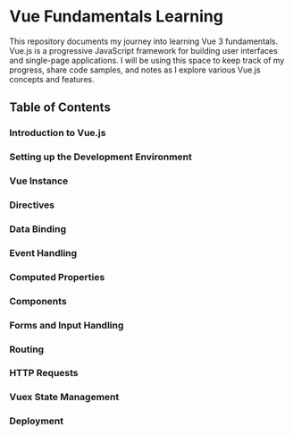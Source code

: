 # Vue Fundamentals Learning

This repository documents my journey into learning Vue 3 fundamentals.
Vue.js is a progressive JavaScript framework for building user interfaces and single-page applications.
I will be using this space to keep track of my progress, share code samples, and notes as I explore various Vue.js concepts and features.

## Table of Contents
### Introduction to Vue.js
### Setting up the Development Environment
### Vue Instance
### Directives
### Data Binding
### Event Handling
### Computed Properties
### Components
### Forms and Input Handling
### Routing
### HTTP Requests
### Vuex State Management
### Deployment

